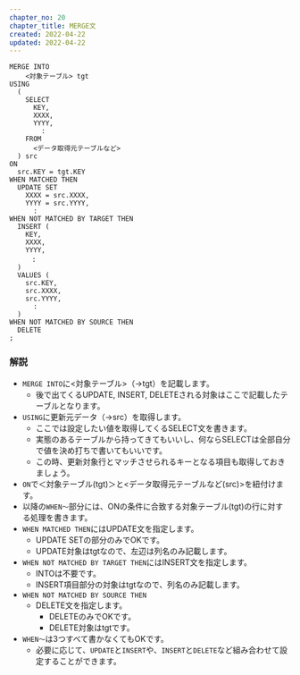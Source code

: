 ```yaml
---
chapter_no: 20
chapter_title: MERGE文
created: 2022-04-22
updated: 2022-04-22
---
```

```syntax
MERGE INTO
    <対象テーブル> tgt
USING
  (
    SELECT
      KEY,
      XXXX,
      YYYY,
        :
    FROM
      <データ取得元テーブルなど>
  ) src
ON
  src.KEY = tgt.KEY
WHEN MATCHED THEN
  UPDATE SET
    XXXX = src.XXXX,
    YYYY = src.YYYY,
      :
WHEN NOT MATCHED BY TARGET THEN
  INSERT (
    KEY,
    XXXX,
    YYYY,
    　:
  )
  VALUES (
    src.KEY,
    src.XXXX,
    src.YYYY,
      :
  )
WHEN NOT MATCHED BY SOURCE THEN
  DELETE 
;
```
### 解説
- `MERGE INTO`に<対象テーブル>（→tgt）を記載します。
  - 後で出てくるUPDATE, INSERT, DELETEされる対象はここで記載したテーブルとなります。
- `USING`に更新元データ（→src）を取得します。
  - ここでは設定したい値を取得してくるSELECT文を書きます。
  - 実態のあるテーブルから持ってきてもいいし、何ならSELECTは全部自分で値を決め打ちで書いてもいいです。
  - この時、更新対象行とマッチさせられるキーとなる項目も取得しておきましょう。
- `ON`で＜対象テーブル(tgt)＞と<データ取得元テーブルなど(src)>を紐付けます。
- 以降の`WHEN～`部分には、ONの条件に合致する対象テーブル(tgt)の行に対する処理を書きます。
- `WHEN MATCHED THEN`にはUPDATE文を指定します。
  - UPDATE SETの部分のみでOKです。
  - UPDATE対象はtgtなので、左辺は列名のみ記載します。
- `WHEN NOT MATCHED BY TARGET THEN`にはINSERT文を指定します。
    - INTOは不要です。
    - INSERT項目部分の対象はtgtなので、列名のみ記載します。
- `WHEN NOT MATCHED BY SOURCE THEN`
  - DELETE文を指定します。
    - DELETEのみでOKです。
    - DELETE対象はtgtです。
- `WHEN～`は3つすべて書かなくてもOKです。
  - 必要に応じて、`UPDATE`と`INSERT`や、`INSERT`と`DELETE`など組み合わせて設定することができます。
  